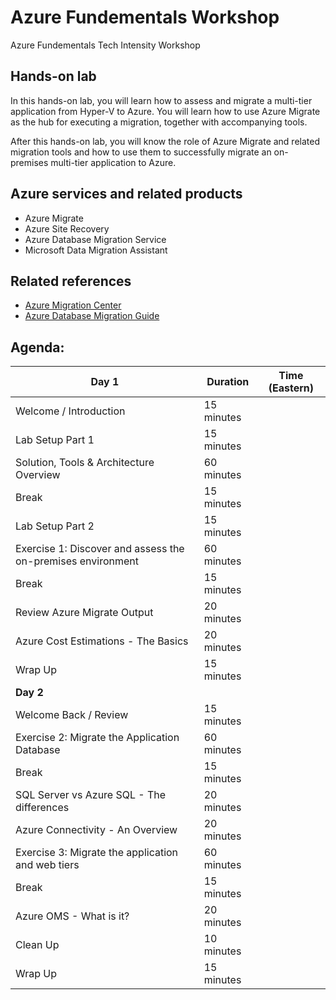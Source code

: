 # Azure Fundementals Workshop
Azure Fundementals Tech Intensity Workshop

## Hands-on lab

In this hands-on lab, you will learn how to assess and migrate a multi-tier application from Hyper-V to Azure. You will learn how to use Azure Migrate as the hub for executing a migration, together with accompanying tools.

After this hands-on lab, you will know the role of Azure Migrate and related migration tools and how to use them to successfully migrate an on-premises multi-tier application to Azure.

## Azure services and related products

- Azure Migrate
- Azure Site Recovery
- Azure Database Migration Service
- Microsoft Data Migration Assistant

## Related references

- [Azure Migration Center](https://azure.microsoft.com/migration)
- [Azure Database Migration Guide](https://aka.ms/datamigration)

## Agenda:

| Day 1                                                       | Duration   | Time (Eastern) |
| ----------------------------------------------------------- | ---------- | -------------- |
| Welcome / Introduction                                      | 15 minutes |                |
| Lab Setup Part 1                                            | 15 minutes |                |
| Solution, Tools & Architecture Overview                     | 60 minutes |                |
| Break                                                       | 15 minutes |                |
| Lab Setup Part 2                                            | 15 minutes |                |
| Exercise 1: Discover and assess the on-premises environment | 60 minutes |                |
| Break                                                       | 15 minutes |                |
| Review Azure Migrate Output                                 | 20 minutes |                |
| Azure Cost Estimations - The Basics                         | 20 minutes |                |
| Wrap Up                                                     | 15 minutes |                |
| **Day 2**                                                   |            |                |
| Welcome Back / Review                                       | 15 minutes |                |
| Exercise 2: Migrate the Application Database                | 60 minutes |                |
| Break                                                       | 15 minutes |                |
| SQL Server vs Azure SQL - The differences                   | 20 minutes |                |
| Azure Connectivity - An Overview                            | 20 minutes |                |
| Exercise 3: Migrate the application and web tiers           | 60 minutes |                |
| Break                                                       | 15 minutes |                |
| Azure OMS - What is it?                                     | 20 minutes |                |
| Clean Up                                                    | 10 minutes |                |
| Wrap Up                                                     | 15 minutes |                |